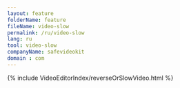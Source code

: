 ```yaml
---
layout: feature
folderName: feature
fileName: video-slow
permalink: /ru/video-slow
lang: ru
tool: video-slow
companyName: safevideokit
domain : com
---
```


{% include VideoEditorIndex/reverseOrSlowVideo.html %}

   